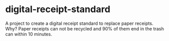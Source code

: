 # digital-receipt-standard
A project to create a digital receipt standard to replace paper receipts. Why? Paper receipts can not be recycled and 90% of them end in the trash can within 10 minutes. 
